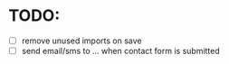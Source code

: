 # TODO:

- [ ] remove unused imports on save
- [ ] send email/sms to ... when contact form is submitted
